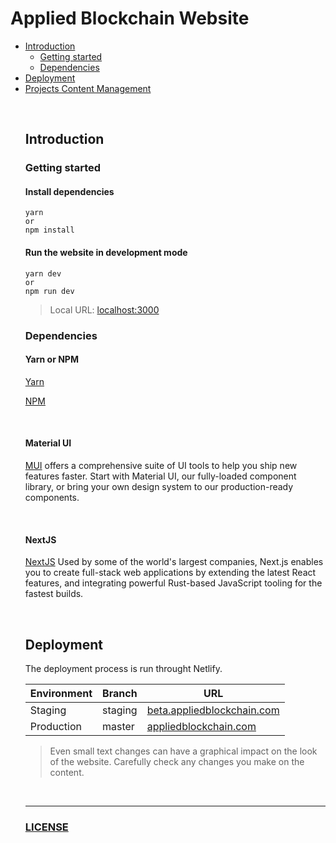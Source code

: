 # Applied Blockchain Website

- [Introduction](#introduction)
  - [Getting started](#getting-started)
  - [Dependencies](#dependencies)
- [Deployment](#deployment)
- [Projects Content Management](./src/data/projects/README.md)
  <!-- - [Page structure](#page-structure)
    - [Section system](#section-system)
    - [Components](#components)
    - [Column system](#column-system) -->
  <!-- - [Create page](#create-page)   -->
  <!-- - [Create project](#create-project)
- [Create job](#create-job)
- [Create event](#create-event)
- [Create blog post](#create-blog-post) -->

<!------------------------------------------------------>
<p>&nbsp;</p>
<!------------------------------------------------------>

## Introduction

### Getting started

#### Install dependencies

```
yarn
or
npm install
```

#### Run the website in development mode

```
yarn dev
or
npm run dev
```

> Local URL: [localhost:3000](http://localhost:3000)

### Dependencies

#### Yarn or NPM

[Yarn](https://yarnpkg.com)

[NPM](https://www.npmjs.com)

<!------------------------------------------------------>
<p>&nbsp;</p>
<!------------------------------------------------------>

#### Material UI

[MUI](https://mui.com) offers a comprehensive suite of UI tools to help you ship new features faster. Start with Material UI, our fully-loaded component library, or bring your own design system to our production-ready components.

<!------------------------------------------------------>
<p>&nbsp;</p>
<!------------------------------------------------------>

#### NextJS

[NextJS](https://nextjs.org) Used by some of the world's largest companies, Next.js enables you to create full-stack web applications by extending the latest React features, and integrating powerful Rust-based JavaScript tooling for the fastest builds.

<!------------------------------------------------------>
<p>&nbsp;</p>
<!------------------------------------------------------>

## Deployment

The deployment process is run throught Netlify.

| Environment | Branch  | URL                                                               |
| ----------- | ------- | ----------------------------------------------------------------- |
| Staging     | staging | [beta.appliedblockchain.com](https://beta.appliedblockchain.com/) |
| Production  | master  | [appliedblockchain.com](https://appliedblockchain.com/)           |

> Even small text changes can have a graphical impact on the look of the website. Carefully check any changes you make on the content.

<!------------------------------------------------------>
<p>&nbsp;</p>
<!------------------------------------------------------>

---

### [LICENSE](https://github.com/appliedblockchain/ab-website/blob/master/LICENSE)
